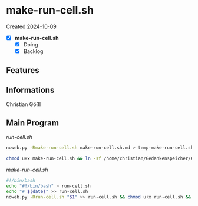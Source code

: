 # make-run-cell.sh
Created [2024-10-09](2024-10-09)

- [X] **make-run-cell.sh**
    - [X] Doing
    - [X] Backlog

## Features



## Informations
 Christian Gößl
## Main Program

*run-cell.sh*
```bash
noweb.py -Rmake-run-cell.sh make-run-cell.sh.md > temp-make-run-cell.sh && cp make-run-cell.sh old-make-run-cell.sh && mv temp-make-run-cell.sh make-run-cell.sh && chmod u+x make-run-cell.sh && echo 'make-run-cell.sh' && date
```


```bash
chmod u+x make-run-cell.sh && ln -sf /home/christian/Gedankenspeicher/Gedankenspeicherwiki/CodeFabrik/Gedankenspeicher-Coding/make-run-cell.sh ~/.local/bin/make-run-cell.sh && echo 'fertig'
 ```

*make-run-cell.sh*
```bash
#!/bin/bash
echo "#!/bin/bash" > run-cell.sh
echo "# $(date)" >> run-cell.sh
noweb.py -Rrun-cell.sh "$1" >> run-cell.sh && chmod u+x run-cell.sh && ./run-cell.sh
```
